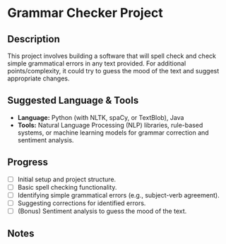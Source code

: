 # Grammar Checker Project

## Description

This project involves building a software that will spell check and check simple grammatical errors in any text provided. For additional points/complexity, it could try to guess the mood of the text and suggest appropriate changes.

## Suggested Language & Tools

*   **Language:** Python (with NLTK, spaCy, or TextBlob), Java
*   **Tools:** Natural Language Processing (NLP) libraries, rule-based systems, or machine learning models for grammar correction and sentiment analysis.

## Progress

*   [ ] Initial setup and project structure.
*   [ ] Basic spell checking functionality.
*   [ ] Identifying simple grammatical errors (e.g., subject-verb agreement).
*   [ ] Suggesting corrections for identified errors.
*   [ ] (Bonus) Sentiment analysis to guess the mood of the text.

## Notes

